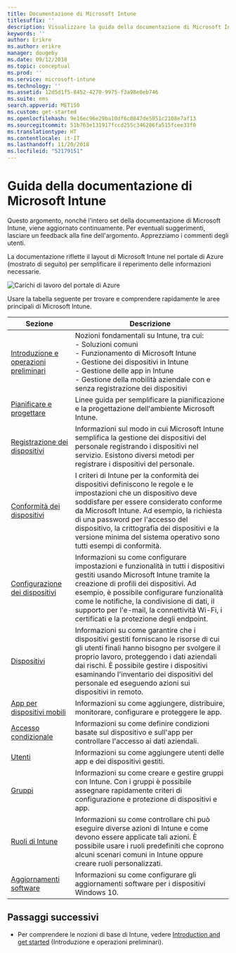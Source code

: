 ```yaml
---
title: Documentazione di Microsoft Intune
titlesuffix: ''
description: Visualizzare la guida della documentazione di Microsoft Intune.
keywords: ''
author: Erikre
ms.author: erikre
manager: dougeby
ms.date: 09/12/2018
ms.topic: conceptual
ms.prod: ''
ms.service: microsoft-intune
ms.technology: ''
ms.assetid: 12d5d1f5-8452-4270-9975-f3a98e0eb746
ms.suite: ems
search.appverid: MET150
ms.custom: get-started
ms.openlocfilehash: 9e16ec96e29ba10df6c0847de5051c2108e7af13
ms.sourcegitcommit: 51b763e131917fccd255c346286fa515fcee33f0
ms.translationtype: HT
ms.contentlocale: it-IT
ms.lasthandoff: 11/20/2018
ms.locfileid: "52179151"
---
```

# <a name="microsoft-intune-documentation-guide"></a>Guida della documentazione di Microsoft Intune

Questo argomento, nonché l'intero set della documentazione di Microsoft Intune, viene aggiornato continuamente. Per eventuali suggerimenti, lasciare un feedback alla fine dell'argomento. Apprezziamo i commenti degli utenti.

La documentazione riflette il layout di Microsoft Intune nel portale di Azure (mostrato di seguito) per semplificare il reperimento delle informazioni necessarie.

![Carichi di lavoro del portale di Azure](./media/azure-portal-workloads.png)

Usare la tabella seguente per trovare e comprendere rapidamente le aree principali di Microsoft Intune.

| Sezione                                                      | Descrizione                                                                                                                                                                                                                                                                                      |
|--------------------------------------------------------------|--------------------------------------------------------------------------------------------------------------------------------------------------------------------------------------------------------------------------------------------------------------------------------------------------|
| [Introduzione e operazioni preliminari](introduction-intune.md)       | Nozioni fondamentali su Intune, tra cui:<br /> - Soluzioni comuni<br /> - Funzionamento di Microsoft Intune<br /> - Gestione dei dispositivi in Intune<br /> - Gestione delle app in Intune<br /> - Gestione della mobilità aziendale con e senza registrazione dei dispositivi                                                         |
| [Pianificare e progettare](planning-guide.md)                         | Linee guida per semplificare la pianificazione e la progettazione dell'ambiente Microsoft Intune.                                                                                                                                                                                                             |
| [Registrazione dei dispositivi](device-enrollment.md)                    | Informazioni sul modo in cui Microsoft Intune semplifica la gestione dei dispositivi del personale registrando i dispositivi nel servizio. Esistono diversi metodi per registrare i dispositivi del personale.                                                                                                         |
| [Conformità dei dispositivi](device-compliance.md)                    | I criteri di Intune per la conformità dei dispositivi definiscono le regole e le impostazioni che un dispositivo deve soddisfare per essere considerato conforme da Microsoft Intune. Ad esempio, la richiesta di una password per l'accesso del dispositivo, la crittografia dei dispositivi e la versione minima del sistema operativo sono tutti esempi di conformità. |
| [Configurazione dei dispositivi](device-profiles.md)                   | Informazioni su come configurare impostazioni e funzionalità in tutti i dispositivi gestiti usando Microsoft Intune tramite la creazione di profili dei dispositivi. Ad esempio, è possibile configurare funzionalità come le notifiche, la condivisione di dati, il supporto per l'e-mail, la connettività Wi-Fi, i certificati e la protezione degli endpoint.              |
| [Dispositivi](device-management.md)                              | Informazioni su come garantire che i dispositivi gestiti forniscano le risorse di cui gli utenti finali hanno bisogno per svolgere il proprio lavoro, proteggendo i dati aziendali dai rischi. È possibile gestire i dispositivi esaminando l'inventario dei dispositivi del personale ed eseguendo azioni sui dispositivi in remoto.                                                      |
| [App per dispositivi mobili](app-management.md)                             | Informazioni su come aggiungere, distribuire, monitorare, configurare e proteggere le app.                                                                                                                                                                                                                             |
| [Accesso condizionale](conditional-access.md)                  | Informazioni su come definire condizioni basate sul dispositivo e sull'app per controllare l'accesso ai dati aziendali.                                                                                                                                                                                                            |
| [Utenti](users-add.md)                                        | Informazioni su come aggiungere utenti delle app e dei dispositivi gestiti.                                                                                                                                                                                                                                           |
| [Gruppi](groups-get-started.md)                              | Informazioni su come creare e gestire gruppi con Intune. Con i gruppi è possibile assegnare rapidamente criteri di configurazione e protezione di dispositivi e app.                                                                                                                                             |
| [Ruoli di Intune](role-based-access-control.md)                 | Informazioni su come controllare chi può eseguire diverse azioni di Intune e come devono essere applicate tali azioni. È possibile usare i ruoli predefiniti che coprono alcuni scenari comuni in Intune oppure creare ruoli personalizzati.                                                                                 |
| [Aggiornamenti software](windows-update-for-business-configure.md) | Informazioni su come configurare gli aggiornamenti software per i dispositivi Windows 10.                                                                                                                                                                                                                                  |

## <a name="next-steps"></a>Passaggi successivi

- Per comprendere le nozioni di base di Intune, vedere [Introduction and get started](introduction-intune.md) (Introduzione e operazioni preliminari).
